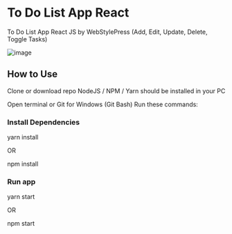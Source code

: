 # To Do List App React 

To Do List App React JS by WebStylePress (Add, Edit, Update, Delete, Toggle Tasks)

![image](https://github.com/ZeenatFirdosh/To-Do-App/assets/100707152/82235d1b-9e18-42eb-a4b9-9f21e8e708bc)


## How to Use

Clone or download repo
NodeJS / NPM / Yarn should be installed in your PC

Open terminal or Git for Windows (Git Bash)
Run these commands:

### Install Dependencies

yarn install

OR

npm install

### Run app

yarn start

OR

npm start

